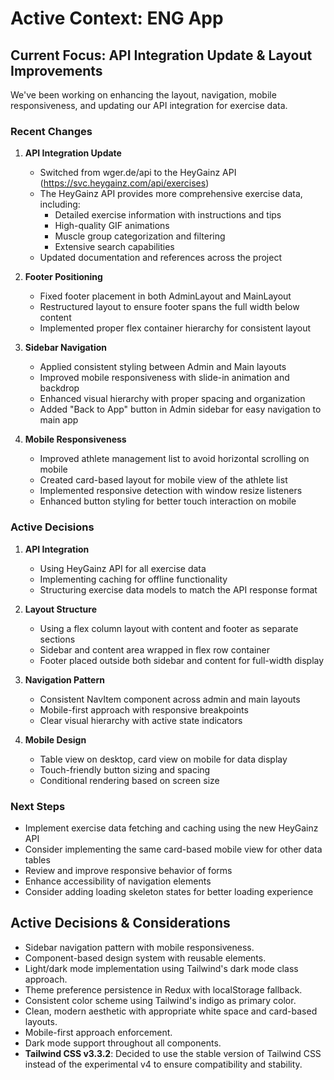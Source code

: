 # Active Context: ENG App

## Current Focus: API Integration Update & Layout Improvements

We've been working on enhancing the layout, navigation, mobile responsiveness, and updating our API integration for exercise data.

### Recent Changes

1. **API Integration Update**
   - Switched from wger.de/api to the HeyGainz API (https://svc.heygainz.com/api/exercises)
   - The HeyGainz API provides more comprehensive exercise data, including:
     - Detailed exercise information with instructions and tips
     - High-quality GIF animations
     - Muscle group categorization and filtering
     - Extensive search capabilities
   - Updated documentation and references across the project

2. **Footer Positioning**
   - Fixed footer placement in both AdminLayout and MainLayout
   - Restructured layout to ensure footer spans the full width below content
   - Implemented proper flex container hierarchy for consistent layout

3. **Sidebar Navigation**
   - Applied consistent styling between Admin and Main layouts
   - Improved mobile responsiveness with slide-in animation and backdrop
   - Enhanced visual hierarchy with proper spacing and organization
   - Added "Back to App" button in Admin sidebar for easy navigation to main app

4. **Mobile Responsiveness**
   - Improved athlete management list to avoid horizontal scrolling on mobile
   - Created card-based layout for mobile view of the athlete list
   - Implemented responsive detection with window resize listeners
   - Enhanced button styling for better touch interaction on mobile

### Active Decisions

1. **API Integration**
   - Using HeyGainz API for all exercise data
   - Implementing caching for offline functionality
   - Structuring exercise data models to match the API response format

2. **Layout Structure**
   - Using a flex column layout with content and footer as separate sections
   - Sidebar and content area wrapped in flex row container
   - Footer placed outside both sidebar and content for full-width display

3. **Navigation Pattern**
   - Consistent NavItem component across admin and main layouts
   - Mobile-first approach with responsive breakpoints
   - Clear visual hierarchy with active state indicators

4. **Mobile Design**
   - Table view on desktop, card view on mobile for data display
   - Touch-friendly button sizing and spacing
   - Conditional rendering based on screen size

### Next Steps

- Implement exercise data fetching and caching using the new HeyGainz API
- Consider implementing the same card-based mobile view for other data tables
- Review and improve responsive behavior of forms
- Enhance accessibility of navigation elements
- Consider adding loading skeleton states for better loading experience

## Active Decisions & Considerations

*   Sidebar navigation pattern with mobile responsiveness.
*   Component-based design system with reusable elements.
*   Light/dark mode implementation using Tailwind's dark mode class approach.
*   Theme preference persistence in Redux with localStorage fallback.
*   Consistent color scheme using Tailwind's indigo as primary color.
*   Clean, modern aesthetic with appropriate white space and card-based layouts.
*   Mobile-first approach enforcement.
*   Dark mode support throughout all components.
*   **Tailwind CSS v3.3.2**: Decided to use the stable version of Tailwind CSS instead of the experimental v4 to ensure compatibility and stability.